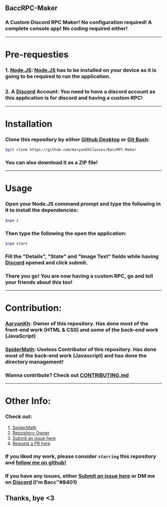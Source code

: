 ## BaccRPC-Maker
### A Custom Discord RPC Maker! No configuration required! A complete console app! No coding required either!
---
# Pre-requesties
### 1. [Node.JS]: [Node.JS] has to be installed on your device as it is going to be required to run the application.
##
### 2. A [Discord] Account: You need to have a discord account as this application is for discord and having a custom RPC!
---
# Installation
### Clone this repository by either [Github Desktop] or [Git Bash]:
```sh
$git clone https://github.com/AaryanKhClasses/BaccRPC-Maker
```
### You can also download it as a ZIP file!
---
# Usage
### Open your Node.JS command prompt and type the following in it to install the dependencies:
```sh
$npm i
```
### Then type the following the open the application:
```sh
$npm start
```
### Fill the "Details", "State" and "Image Text" fields while having [Discord] opened and click submit.
### There you go! You are now having a custom RPC, go and tell your friends about this too!
---
# Contribution:
### [AaryanKh]: Owner of this repository. Has done most of the front-end work (HTML & CSS) and some of the back-end work (JavaScript)
### [SpiderMath]: Useless Contributor of this repository. Has done most of the back-end work (Javascript) and has done the directory management!<br>
### Wanna contribute? Check out [CONTRIBUTING.md]
---
# Other Info:
### Check out:
1. [SpiderMath]
2. [Repository Owner]
3. [Submit an issue here]
4. [Request a PR here]

### If you liked my work, please consider `starring` this repository and [follow me on github!]
### If you have any issues, either [Submit an issue here] or DM me on [Discord] (I'm Bacc™#8401)
Thanks, bye <3
---
[Node.JS]:https://nodejs.org
[Github Desktop]:https://desktop.github.com
[Git Bash]:https://git-scm.com
[Discord]:https://discord.com
[SpiderMath]:https://github.com/SpiderMath
[Repository Owner]:https://github.com/AaryanKhClasses
[Submit an issue here]:https://github.com/AaryanKhClasses/BaccRPC-Maker/issues
[Request a PR here]:https://github.com/AaryanKhClasses/BaccRPC-Maker/pulls
[follow me on github!]:https://github.com/AaryanKhClasses
[AaryanKh]:https://github.com/AaryanKhClasses
[CONTRIBUTING.md]:https://github.com/AaryanKhClasses/BaccRPC-Maker/tree/main/CONTRIBUTING.md